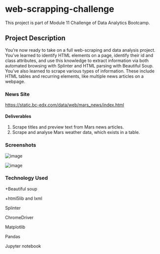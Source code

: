 # web-scrapping-challenge

This project is part of Module 11 Challenge of Data Analytics Bootcamp. 

## Project Description

You’re now ready to take on a full web-scraping and data analysis project. You’ve learned to identify HTML elements on a page, identify their id and class attributes, and use this knowledge to extract information via both automated browsing with Splinter and HTML parsing with Beautiful Soup. You’ve also learned to scrape various types of information. These include HTML tables and recurring elements, like multiple news articles on a webpage.

### News Site
https://static.bc-edx.com/data/web/mars_news/index.html 

#### Deliverables
1. Scrape titles and preview text from Mars news articles. 
2. Scrape and analyse Mars weather data, which exists in a table. 

### Screenshots
![image](https://github.com/teacher-analyst/web-scrapping-challenge/assets/130710065/8364003d-4fd2-4c60-bf18-b773bf0c8ae5)


![image](https://github.com/teacher-analyst/web-scrapping-challenge/assets/130710065/a177d357-489b-4abf-8a36-7aea5788cf9d)

### Technology Used 

+Beautiful soup  

+html5lib and lxml 

Splinter 

ChromeDriver 

Matplotlib 

Pandas 

Jupyter notebook 
